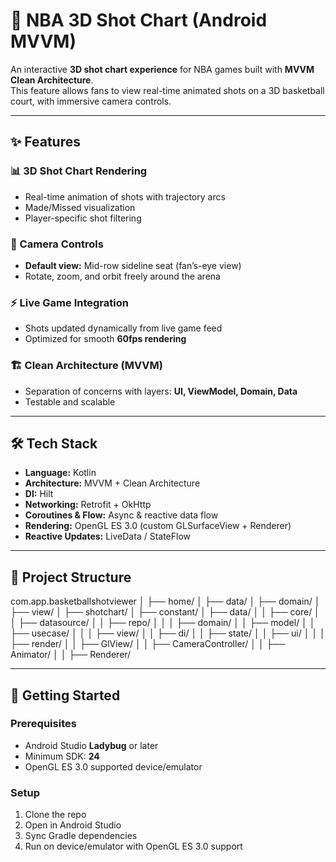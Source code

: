 # 🏀 NBA 3D Shot Chart (Android MVVM)

An interactive **3D shot chart experience** for NBA games built with **MVVM Clean Architecture**.  
This feature allows fans to view real-time animated shots on a 3D basketball court, with immersive camera controls.

---

## ✨ Features

### 📊 3D Shot Chart Rendering
- Real-time animation of shots with trajectory arcs  
- Made/Missed visualization  
- Player-specific shot filtering  

### 🎥 Camera Controls
- **Default view:** Mid-row sideline seat (fan’s-eye view)  
- Rotate, zoom, and orbit freely around the arena  

### ⚡ Live Game Integration
- Shots updated dynamically from live game feed  
- Optimized for smooth **60fps rendering**  

### 🏗️ Clean Architecture (MVVM)
- Separation of concerns with layers: **UI, ViewModel, Domain, Data**  
- Testable and scalable  

---

## 🛠️ Tech Stack
- **Language:** Kotlin  
- **Architecture:** MVVM + Clean Architecture  
- **DI:** Hilt  
- **Networking:** Retrofit + OkHttp  
- **Coroutines & Flow:** Async & reactive data flow  
- **Rendering:** OpenGL ES 3.0 (custom GLSurfaceView + Renderer)  
- **Reactive Updates:** LiveData / StateFlow  

---

## 📂 Project Structure
com.app.basketballshotviewer
│
├── home/
│ ├── data/
│ ├── domain/
│ ├── view/
│
├── shotchart/
│ ├── constant/
│ ├── data/
│ │ ├── core/
│ │ ├── datasource/
│ │ ├── repo/
│ │
│ ├── domain/
│ │ ├── model/
│ │ ├── usecase/
│ │
│ ├── view/
│ │ ├── di/
│ │ ├── state/
│ │ ├── ui/
│ │
│ ├── render/
│ │ ├── GlView/
│ │ ├── CameraController/
│ │ ├── Animator/
│ │ ├── Renderer/

---

## 🚀 Getting Started

### Prerequisites
- Android Studio **Ladybug** or later  
- Minimum SDK: **24**  
- OpenGL ES 3.0 supported device/emulator  

### Setup
1. Clone the repo  
2. Open in Android Studio
3. Sync Gradle dependencies
4. Run on device/emulator with OpenGL ES 3.0 support
